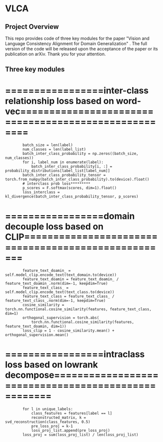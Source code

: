 # VLCA

## Project Overview

This repo provides code of three key modules for the  paper "Vision and Language Consistency Alignment for Domain Generalization" . The full version of the code will be released upon the acceptance of the paper or its publication on arXiv. Thank you for your attention.


## Three key modules

# =================inter-class relationship loss based on word-vec=====================================================
            batch_size = len(label)
            num_classes = len(label_list)
            batch_inter_class_probability = np.zeros((batch_size, num_classes))
            for i, label_num in enumerate(label):
                batch_inter_class_probability[i, :] = probability_distributions[label_list[label_num]]
            batch_inter_class_probability_tensor = torch.from_numpy(batch_inter_class_probability).to(device).float()
            # interclass prob loss*********
            p_scores = F.softmax(scores, dim=1).float()
            loss_interclass = kl_divergence(batch_inter_class_probability_tensor, p_scores)

# =================domain decouple loss based on CLIP====================================================
            feature_text_doamin_ = self.model_clip.encode_text(text_domain.to(device))
            feature_text_doamin = feature_text_doamin_ / feature_text_doamin_.norm(dim=-1, keepdim=True)
            feature_text_class_ = self.model_clip.encode_text(text_class.to(device))  
            feature_text_class = feature_text_class_ / feature_text_class_.norm(dim=-1, keepdim=True)
            cosine_similarity = torch.nn.functional.cosine_similarity(features, feature_text_class, dim=1)
            orthogonal_supervision = torch.abs(
                torch.nn.functional.cosine_similarity(features, feature_text_doamin, dim=1))
            loss_clip = 1 - cosine_similarity.mean() + orthogonal_supervision.mean()
# =================intraclass  loss based on lowrank decompose====================================================
            for l in unique_labels:
                class_features = features[label == l]
                reconstructed_matrix, k = svd_reconstruction(class_features, 0.5)
                pre_loss_proj = k-1
                loss_proj_list.append(pre_loss_proj)
            loss_proj = sum(loss_proj_list) / len(loss_proj_list)
            


